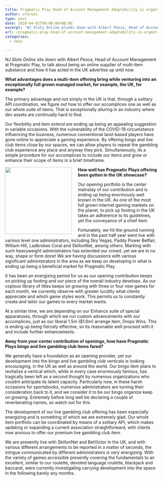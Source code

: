 ```yaml
---
title: Pragmatic Play Head of Account Management Adaptability is urgent during dubious times
author: xforeal 
type: post
date: 2020-04-02T00:00:00+00:00
excerpt: 'NJ Slots Online plunks down with Albert Pesca, Head of Account Management at Pragmatic Play, to examine being an online supplier of multi-item substance and how it has acted in the UK showcase so far '
url: /pragmatic-play-head-of-account-management-adaptability-is-urgent-during-dubious-times/
categories:
  - news

---
```

_NJ Slots Online_ sits down with Albert Pesca, Head of Account Management at Pragmatic Play, to talk about being an online supplier of multi-item substance and how it has acted in the UK advertise up until now. 

**What advantages does a multi-item offering bring while venturing into an exceptionally full grown managed market, for example, the UK, for example?** 

The primary advantage and not simply in the UK is that, through a solitary API coordination, we figure out how to offer our accomplices one as well as our whole suite of items. That is exceptionally alluring in an industry where dev assets are continually hard to find. 

Our flexibility and item extend are ending up being an appealing suggestion in variable occasions. With the vulnerability of the COVID-19 circumstance influencing the business, numerous conventional land-based players have gone online to appreciate a gaming experience. By offering bingo and live club items close by our spaces, we can allow players to repeat the gambling club experience any place and anyway they pick. Simultaneously, its a simple procedure for our accomplices to include our items and grow or enhance their scope of items in a brief timeframe. 

**<img alt="" src="https://www.gamblinginsider.com/img/news_extra/AlbertPescaPragmaticPlay.jpg" style="float: left; margin-right: 20px; width: 220px; max-width: 100%;" />How well has Pragmatic Plays offering been gotten in the UK showcase?** 

Our opening portfolio is the center mainstay of our contribution and is ending up being enormously well known in the UK. As one of the most full grown internet gaming markets on the planet, to pick up footing in the UK takes an adherence to its guidelines, yet the conveyance of a chief item. 

Fortunately, we hit the ground running and in the past half year went live with various level one administrators, including Sky Vegas, Paddy Power Betfair, William Hill, Ladbrokes Coral and SkillonNet, among others. Marking with such heavyweight administrators has extended our crowd, yet we are in no way, shape or form done! We are having discussions with various significant administrators in the area as we keep on developing in what is ending up being a beneficial market for Pragmatic Play. 

It has been an energizing period for us as our opening contribution keeps on picking up footing and our piece of the overall industry develops. As our copious library of titles keeps on growing with three or four new games for each month, we currently observe with greater lucidity what clients appreciate and which game styles work. This permits us to constantly create and tailor our games to every market wants. 

At a similar time, we are depending on our Enhance suite of special apparatuses, through which we run custom advancements with our accomplices, just as our liberal 1.5m ($1.6m) arrange item, Drops Wins. This is ending up being fiercely effective, so its reasonable well proceed with it and include further enhancements. 

**Away from your center contribution of openings, how have Pragmatic Plays bingo and live gambling club items fared?** 

We generally have a foundation as an opening provider, yet our development into the bingo and live gambling club verticals is looking encouraging, in the UK as well as around the world. Our bingo item plans to revitalize a vertical which, while in every case enormously famous, has tragically been left as a second thought by numerous organizations who couldnt anticipate its latent capacity. Particularly now, in these harsh occasions for sportsbooks, numerous administrators are turning their consideration back to it, and we consider it to be our bingo organize keep on growing. Extremely before long well be declaring a couple of reverberating names, so watch out for this. 

The development of our live gambling club offering has been especially energizing and is something of which we are extremely glad. Our whole item portfolio can be coordinated by means of a solitary API, which makes updating or expanding a current association straightforward, with clients now anxious to offer our premium live gambling club item. 

We are presently live with SkillonNet and BetVictor in the UK, and with various different arrangements to be reported in a matter of seconds, the intrigue communicated by different administrators is very energizing. With the variety of games accessible presently covering the fundamentals to an excellent, similar to our roulette, devoted language roulette, blackjack and baccarat, were currently investigating carrying development into the space in the following barely any months.